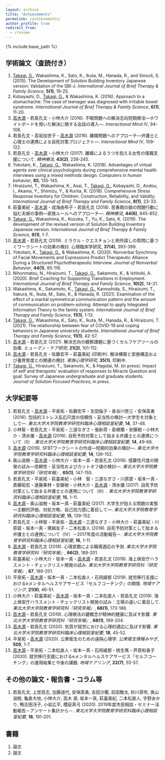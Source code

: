```yaml
---
layout: archive
title: "Achievements"
permalink: /achievements/
author_profile: true
redirect_from:
  - /resume
---
```


{% include base_path %}


## 学術論文（査読付き）

1. <u>Takagi, G.</u>, Wakashima, K., Sato, K., Ikuta, M., Hanada, R., and Smock, S. (2015). The Development of Solution Building Inventory Japanese version: Validation of the SBI-J. _International Journal of Brief Therapy & Family Science_, __5(1)__, 19-25.
2. Kobayashi, D., <u>Takagi, G.</u>, & Wakashima, K. (2016). Approach to a stomachache: The case of teenager was diagnosed with irritable bowel syndrome. _International Journal of Brief Therapy & Family Science_, __6(1)__, 11-20.
3. <u>高木源</u>・若島孔文・小林大介 (2016). 不眠問題への解決志向短期療法―ホワイトボードを用いた解決に関する会話の導入―. _Interactional Mind Ⅳ_, 94-108.
4. 若島孔文・高坂加世子・<u>高木源</u> (2016). 離婚問題へのアプローチ―弁護士と心理士の連携による自死対策プロジェクト―. _Interactional Mind Ⅳ_, 109-122.
5. 若島孔文・<u>高木源</u>・小林大介 (2017). 離婚によるうつを抱える女性の復職支援について. _精神療法_, __43(2)__, 238-245.
6. Yokotani, K., <u>Takagi, G.</u>, Wakashima, K. (2018). Advantages of virtual agents over clinical psychologists during comprehensive mental health interviews using a mixed methods design. _Computers in human behavior_, __85__, 135-145.
7. Hiraizumi, T., Wakashima, K., Asai, T., <u>Takagi, G.</u>, Kobayashi, D., Andou, I., Akama, Y., Shimizu, Y., & Kurita, R. (2018). Comprehensive Stress Response Inventory for Children: Construction, Reliability, and Validity. _International Journal of Brief Therapy and Family Science_, __8(1)__, 23-33.
8. 萩臺美紀・<u>高木源</u>・成海由布子・若島孔文 (2018). 思春期の娘の問題行動に悩む夫婦の事例―家族ルールへのアプローチ―. _精神療法_, __44(6)__, 845-852.
9. <u>Takagi, G.</u>, Wakashima, K., Kozuka, T., Yu, K., Sato, K. (2019). The development of the revised version of Solution Building Inventory Japanese version. _International Journal of Brief Therapy & Family Science_, __9(1)__, 1-7.
10. <u>高木源</u>・若島孔文 (2019). ミラクル・クエスチョンと例外探しの質問に基づくワークシートの効果の検討. 心理臨床学研究, __37(4)__, 393-399.
11. Yokotani, K., <u>Takagi, G.</u>, & Wakashima, K. (2020). Nonverbal Synchrony of Facial Movements and Expressions Predict Therapeutic Alliance During a Structured Psychotherapeutic Interview. _Journal of Nonverbal Behavior_, __44(1)__, 85-116.
12. Nihonmatsu, N., Hiraizumi, T., <u>Takagi, G.</u>, Sakamoto, K., & Ishitobi, A. (2020). Brief Coaching for Supporting Transitions in Employment. _International Journal of Brief Therapy and Family Science_, __10(2)__, 14-21.
13. Wakashima, K., Sakamoto, K., <u>Takagi, G.</u>, Kamoshida, S., Hiraizumi, T., Itakura, N., Ikuta, M., Sato, K., & Hanada, R. (2021). Examination of the effect of a marital symmetrical communication pattern and the amount of communication on problem-solving: Attempt to apply Integrated Information Theory to the family system. _International Journal of Brief Therapy and Family Science_, __11(1)__, 1-13.
14. <u>Takagi, G.</u>, Wakashima, K., Sato, K., Ikuta, M., Hanada, R., & Hiraizumi, T.  (2021). The relationship between fear of COVID-19 and coping behaviors in Japanese university students. _International Journal of Brief Therapy and Family Science_, __11(1)__, 42-57.
15. <u>高木源</u>・若島孔文 (2021). 解決志向の観察課題に基づくセルフケアツールの効果. _ヒューマン・ケア研究_, __21(2)__, 101-112.
16. <u>高木源</u>・若島孔文・佐藤宏平・萩臺美紀 (印刷中). 解決構築と家族構造および養育態度との関連の検討. _家族心理学研究_, __35(1)__, 印刷中.
17. <u>Takagi, G.</u>, Hiraizumi, T., Sakamoto, K., & Hagidai, M. (in press). Impact of self and therapists’ evaluation of responses to Miracle Question and goal: Survey of Japanese undergraduate and graduate students. _Journal of Solution Focused Practices_, in press.


## 大学紀要等
1. 若島孔文・<u>高木源</u>・平泉拓・佐藤宏平・生田倫子・長谷川啓三・安保英勇 (2016). 包括的ストレス反応尺度の信頼性・妥当性の検討―大学生を対象として―. _東北大学大学院教育学研究科臨床心理相談室紀要_, __14__, 37-48.
2. 小林智・若島孔文・平泉拓・三道なぎさ・張新荷・兪幜蘭・安藤樹・小林大介・清水優・<u>高木源</u> (2016). 自死予防対策として始まる弁護士との連携について（Ⅱ）. _東北大学大学院教育学研究科臨床心理相談室紀要_, __14__, 49-66.
3. <u>高木源</u> (2016). SFBTワークシートの作成―短期的効果の検討―. _東北大学大学院教育学研究科臨床心理相談室紀要_, __14__, 139-152.
4. 奥山滋樹・<u>高木源</u>・小林大介・坂本一真・若島孔文 (2016). 侵襲性尺度の開発の試み―信頼性・妥当性およびカットオフ値の検討―. _東北大学大学院教育学研究科『研究年報』_, __65(1)__, 147-155.
5. 若島孔文・平泉拓・萩臺美紀・小林　智・三道なぎさ・川原碧・坂本一真・斎藤昭宏・進藤果林・安藤樹・小林大介・<u>高木源</u>・清水優 (2017). 自死予防対策として始まる弁護士との連携について（Ⅲ）. _東北大学大学院教育学研究科臨床心理相談室紀要_, __15__, 1-11.
6. <u>高木源</u>・奥山滋樹・坂本一真・萩臺美紀 (2017). 大学生が抱える問題の実態―主観的評価、対処方略、自己効力感に着目して―. _東北大学大学院教育学研究科臨床心理相談室紀要_, __15__, 139-152.
7. 若島孔文・小林智・平泉拓・<u>高木源</u>・三道なぎさ・小林大介・萩臺美紀・川原碧・坂本一真・塚越友子・二本松直人 (2018). 自死予防対策として始まる弁護士との連携について（Ⅳ）－2017年度の活動報告－. _東北大学大学院教育学研究科臨床心理相談室紀要_, __16__, 1-11.
8. <u>高木源</u>・若島孔文 (2018). 心理変数による職場適応の予測. _東北大学大学院教育学研究科『研究年報』_, __66(2)__, 189-201.
9. 萩臺美紀・小林大介・坂本一真・<u>高木源</u>・若島孔文 (2018). 海上保安庁ハラスメント・チェックリスト開発の試み. _東北大学大学院教育学研究科『研究年報』_, __67__, 189-201.
10. 平泉拓・<u>高木源</u>・坂本一真・二本松直人・石飛綾那 (2019). 就労移行支援におけるeメンタルヘルスケアサービス『セルフコーチング』の開発. _地域ケアリング_, __21(9)__, 46-51.
11. 小林大介・萩臺美紀・<u>高木源</u>・坂本一真・二本松直人・若島孔文 (2019). 海上保安庁ハラスメント・チェックリスト開発の試み：立場の違いに着目して. _東北大学大学院教育学研究科『研究年報』_, __68(1)__, 173-188.
12. <u>高木源</u>・若島孔文 (2019). 心理療法の鍵概念が精神的健康に及ぼす影響. _東北大学大学院教育学研究科『研究年報』_, __68(1)__, 189-204.
13. <u>高木源</u>・若島孔文 (2020). 気質が就労における心理的適応に及ぼす影響. _東北大学大学院教育学研究科臨床心理相談室紀要_, __18__, 45-52.
14. 平泉拓・<u>高木源</u> (2020). 公衆衛生のための遠隔心理学. _公衆衛生情報みやぎ_, __505__, 1-7.
15. <u>高木源</u>・平泉拓・二本松直人・坂本一真・石飛綾那・桃生篤・芦原和香子 (2020). 就労移行支援におけるeメンタルヘルスケアサービス『セルフコーチング』の運用結果と今後の課題. _地域ケアリング_, __22(7)__, 55-57.
  

## その他の論文・報告書・コラム等
1. 若島孔文, 上埜高志, 加藤道代, 安保英勇, 吉田沙蘭, 前田駿太, 砂川芽吹, 奥山滋樹, 亀倉大地, 小林大介, 高木 源, 坂本一真, 萩臺美紀, 二本松直人, 宇野あかり, 鴨志田冴子, 小岩広平, 櫻庭真弓 (2020). 2019年度市民相談・セミナー活動報告－アンケート集計から－. _東北大学大学院教育学研究科臨床心理相談室紀要_, __18__, 191-201.

## 書籍
1. 論文
2. 論文

